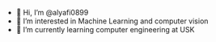 - 👋 Hi, I’m @alyafi0899
- 👀 I’m interested in Machine Learning and computer vision
- 🌱 I’m currently learning computer engineering at USK

<!---
alyafi0899/alyafi0899 is a ✨ special ✨ repository because its `README.md` (this file) appears on your GitHub profile.
You can click the Preview link to take a look at your changes.
--->
